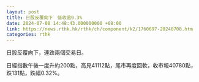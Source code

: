 ```yaml
---
layout: post
title: 日股反覆向下　低收逾0.3%
date: 2024-07-08 14:48:43.000000000 +08:00
link: https://news.rthk.hk/rthk/ch/component/k2/1760697-20240708.htm
categories: rthk
---
```


日股反覆向下，連跌兩個交易日。

日經指數午後一度升約200點，高見41112點，尾市再度回軟，收市報40780點，跌131點，跌幅0.32%。
